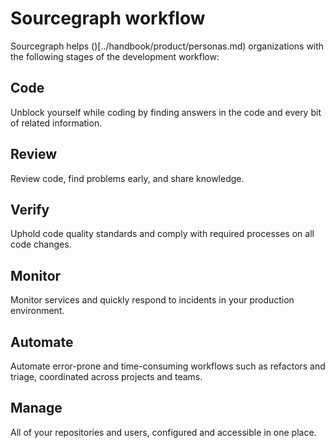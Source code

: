 # Sourcegraph workflow

Sourcegraph helps (<!-- personas -->)[../handbook/product/personas.md) organizations with the following stages of the development workflow:

## Code

Unblock yourself while coding by finding answers in the code and every bit of related information.


## Review

Review code, find problems early, and share knowledge.

## Verify

Uphold code quality standards and comply with required processes on all code changes.

## Monitor

Monitor services and quickly respond to incidents in your production environment.

## Automate

Automate error-prone and time-consuming workflows such as refactors and triage, coordinated across projects and teams.

## Manage

All of your repositories and users, configured and accessible in one place.
